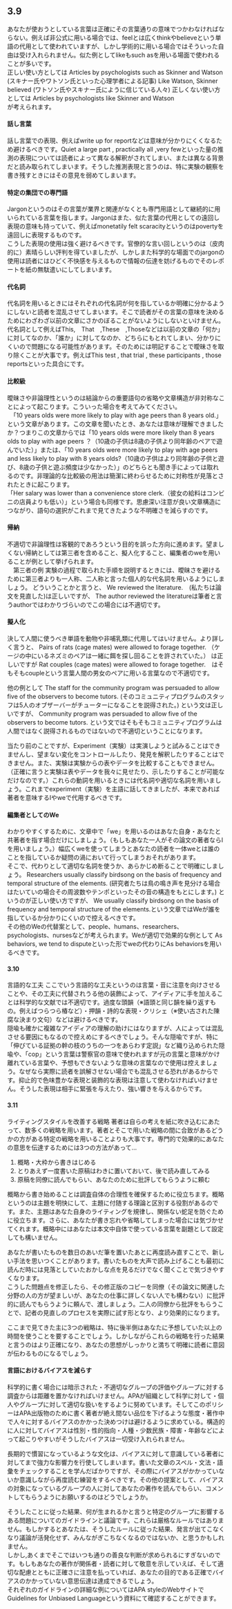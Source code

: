 ## 3.9<br>
  あなたが使おうとしている言葉は正確にその言葉通りの意味でつかわなければならない。例えば非公式に用いる場合では、feelとは広くthinkやbelieveという単語の代用として使われていますが、しかし学術的に用いる場合ではそういった自由は受け入れられません。似た例としてlikeもsuch asを用いる場面で使われることが多いです。<br>正しい使い方としては
Articles by psychologists such as Skinner and Watson
(スキナー氏やワトソン氏といった心理学者による記事)
Like Watson, Skinner believed (ワトソン氏やスキナー氏にように信じている人々)
正しくない使い方としては
Articles by psychologists like Skinner and Watson  
が考えられます。

#### 話し言葉
話し言葉での表現、例えばwrite up for reportなどは意味が分かりにくくなるため避けるべきです。Quiet a large part , practically all ,very fewといった量の推測の表現については読者によって異なる解釈がされてしまい、または異なる背景だと読み取られてしまいます。そうした推測表現と言うのは、特に実験の観察を書き残すときにはその意見を弱めてしまいます。

#### 特定の集団での専門語
Jargonというのはその言葉が業界と関連がなくとも専門用語として継続的に用いられている言葉を指します。Jargonはまた、似た言葉の代用としての遠回し表現の意味も持っていて、例えばmonetatily felt scaracityというのはpovertyを遠回しに表現するものです。<br>こうした表現の使用は強く避けるべきです。官僚的な言い回しというのは（皮肉的に）素晴らしい評判を得ていましたが、しかしまた科学的な場面でのjargonの使用は読者にはひどく不快感を与えるもので情報の伝達を妨げるものでそのレポートを紙の無駄遣いにしてしまいます。

#### 代名詞
代名詞を用いるときにはそれぞれの代名詞が何を指しているか明確に分かるようにしないと読者を混乱させてしまいます。そこで読者がその言葉の意味を決めるためにわざわざ以前の文章にさかのぼることがないようにしないといけません。<br>代名詞として例えばThis,　That　,These　,Thoseなどは以前の文章の「何か」に対してなのか、「誰か」に対してなのか、どちらにもとれてしまい、分かりにくいので問題になる可能性があります。そのためには明記することで曖昧さを取り除くことが大事です。例えばThis test , that trial , these participants , those reportsといった具合にです。

#### 比較級
曖昧さや非論理性というのは結論からの重要語句の省略や文章構造が非対称なことによって起こります。こういった場合を考えてみてください。<br>　「10 years olds were more likely to play with age peers than 8 years old.」という文章があります。この文章を聞いたとき、あなたは意味が理解できましたか？つまりこの文章からでは「10 years olds were more likely than 8 years olds to play with age peers ？（10歳の子供は8歳の子供より同年齢のペアで遊んでいた）」または、「10 years olds were more likely to play with age peers and less likely to play with 8 years olds?（10歳の子供はより同年齢の子供と遊び、8歳の子供と遊ぶ頻度は少なかった）」のどちらとも聞き手によっては取れるのです。非理論的な比較級の用法は簡潔に終わらせるために対称性が見落とされたときに起こります。<br>「Her salary was lower than a convenience store clerk.（彼女の給料はコンビニの店員よりも低い）」という場合も同様です。思慮深い注意が良い文章構造につながり、語句の選択がこれまで見てきたような不明確さを減らすのです。

#### 帰納
不適切で非論理性は客観的であろうという目的を誤った方向に進めます。望ましくない帰納としては第三者を含めること、擬人化すること、編集者のweを用いることが例として挙げられます。<br>
　第三者の例
実験の過程で取られた手順を説明するときには、曖昧さを避けるために第三者よりも一人称、二人称と言った個人的な代名詞を用いるようにしましょう。
どういうことかと言うと、
We reviewed the literature.　(私たちは論文を見直した)は正しいですが、
The author reviewed the literatureは筆者と言うauthorではわかりづらいのでこの場合には不適切です。

#### 擬人化
決して人間に使うべき単語を動物や非哺乳類に代用してはいけません。より詳しく言うと、
Pairs of rats (cage mates) were allowed to forage together.
（ケージの中にいるネズミのペアは一緒に餌を探し回ることを許されていた。）
は正しいですが
Rat couples (cage mates) were allowed to forage together.　はそもそもcoupleという言葉人間の男女のペアに用いる言葉なので不適切です。

他の例として
The staff for the community program was persuaded to allow five of the observers to become tutors.
(そのコミュニティプログラムのスタッフは5人のオブザーバーがチューターになることを説得された。)
という文は正しいですが、
Community program was persuaded to allow five of the observers to become tutors.
という文ではそもそもコミュニティプログラムは人間ではなく説得されるものではないので不適切ということになります。

当たり前のことですが、Experiment（実験）は実演しようと試みることはできませんし、望まない変化をコントロールしたり、発見を解釈したりすることはできません。また、実験は実験からの表やデータを比較することもできません。（正確に言うと実験は表やデータを我々に見せたり、示したりすることが可能なだけなのです。）これらの動詞を用いるときには代名詞や適切な名詞を用いましょう。これまでexperiment（実験）を主語に話してきましたが、本来であれば著者を意味するIやweで代用するべきです。

#### 編集者としてのWe
わかりやすくするために、文章中で「we」を用いるのはあなた自身・あなたと共著者を指す場合だけにしましょう。（もしもあなた一人がその論文の著者ならIを用いましょう。）幅広くweを使ってしまうとあなたの読者を一体weとは誰のことを指しているか疑問の渦において行ってしまうおそれがあります。<br>そこで、代わりとして適切な名詞を使うか、あらかじめ断ることで明確にしましょう。
Researchers usually classify birdsong on the basis of frequency and temporal structure of the elements.
(研究者たちは鳥の鳴き声を見分ける場合はたいていの場合その周波数やテンポといったその音の構造をもとにします。)
というのが正しい使い方ですが、
We usually classify birdsong on the basis of frequency and temporal structure of the elements.という文章ではWeが誰を指しているか分かりにくいので控えるべきです。<br>
その他のWeの代替案として、people、humans、researchers、psychologists、nursesなどが考えられます。Weが適切で効果的な例として
As behaviors, we tend to disputeといった形でweの代わりにAs behaviorsを用いるべきです。

#### 3.10
言語的な工夫
ここでいう言語的な工夫というのは言葉・音に注意を向けさせることや、その工夫に代替されうる他の装飾によって、アイディアに手を加えることは科学的な文献では不適切です。過度な頭韻（※語頭と同じ韻を繰り返すもの。例えばつらつら椿など）・押韻・詩的な表現・クリシェ（※使い古された陳腐な決まり文句）などは避けるべきです。<br>隠喩も確かに複雑なアイディアの理解の助けにはなりますが、人によっては混乱させる要因にもなるので控えめにするべきでしょう。そんな隠喩ですが、特に「伸びている証拠の幹の枝のうちの一つをあらわす定説」など織り込められた隠喩や、「cop」という言葉は警察官の意味で使われますが元の言葉と意味がかけ離れている言葉や、予想もできないような意味の言葉なので使用は控えましょう。なぜなら実際に読者を誤解させない場合でも混乱させる恐れがあるからです。抑止的で色味豊かな表現と装飾的な表現は注意して使わなければいけません。そうした表現は相手に緊張を与えたり、強い響きを与えるからです。

#### 3.11
ライティングスタイルを改善する戦略
著者は自らの考えを紙に吹き込むにあたって、数多くの戦略を用います。著者とそこで用いた戦略の間に合致があるどうかの方がある特定の戦略を用いることよりも大事です。専門的で効果的にあなたの意思を伝達するためには3つの方法があって…
1.	概略・大枠から書きはじめる
2.	とりあえず一度書いた原稿はわきに置いておいて、後で読み直してみる
3.	原稿を同僚に読んでもらい、あなたのために批評してもらうように頼む

概略から書き始めることは調査自体の合理性を確保するために役立ちます。概略というのは主題を明快にして、主題に付随する理論と区別する役割があるのです。また、主題はあなた自身のライティングを規律し、関係ない蛇足を防ぐために役立ちます。さらに、あなたが書き忘れや省略してしまった場合には気づかせてくれます。概略中にはあなたは本文中自体で使っている言葉を副題として設定しても構いません。

あなたが書いたものを数日のあいだ筆を置いたあとに再度読み直すことで、新しい手法を思いつくことがあります。書いたものを大声で読み上げることも最初に読んだ時には見落としていたおかしな点を見るだけでなく聞くことで気づきやすくなります。<br>こうした問題点を修正したら、その修正版のコピーを同僚（その論文に関連した分野の人の方が望ましいが、あなたの仕事に詳しくない人でも構わない）に批評的に読んでもらうように頼んで、渡しましょう。二人の同僚から批評をもらうことで、記者の見直しのプロセスを実際に試す形となり、より効果的になります。

ここまで見てきた主に3つの戦略は、特に後半側はあなたに予想していた以上の時間を使うことを要することでしょう。しかしながらこれらの戦略を行った結果と言うのはより正確になり、あなたの思想がしっかりと満ちて明確に読者に意図が伝わるものになるでしょう。

#### 言語におけるバイアスを減らす
科学的に書く場合には暗示された・不適切なグループの評価やグループに対する調査からは距離を置かなければいけません。APAが組織として科学に対して・個人やグループに対して適切な扱いをするように努めています。そしてこのポリシーはAPA出版物のために書く著者が絶え間ない品位を下げるような態度・著作中で人々に対するバイアスのかかった決めつけは避けるように求めている。構造的に人に対してバイアスは性別・性的指向・人種・少数民族・障害・年齢などによって起こりやすいがそうしたバイアスは一切受け入れられません。

長期的で慣習になっているような文化は、バイアスに対して意識している著者に対してまで強力な影響力を行使してしまいます。書いた文章のスペル・文法・語彙をチェックすることを学んだばかりですが、その際にバイアスがかかっていないか意識しながら再度読む練習をするべきです。その他の提案として、バイアスの対象になっているグループの人に対してあなたの著作を読んでもらい、コメントしてもらうようにお願いするのはどうでしょうか。

そうしたことに従った結果、何が生まれるかと言うと特定のグループに影響するある問題についてのガイドラインと議論です。これらは厳格なルールではありません。もしかするとあなたは、そうしたルールに従った結果、発言が出てこなくなり議論が活発化せず、みんながぎこちなくなるのではないか、と思うかもしれません。<br>しかし,あくまでそこではいつも通りの善良な判断が求められるにすぎないのです。もしもあなたの著作が関係者・読者に対して敬意を示していえば、そして適切な配慮とともに正確さに注意を払っていれば、あなたの目的である正確でバイアスのかかっていない意思伝達は達成できるでしょう。<br>それぞれのガイドラインの詳細な例についてはAPA styleのWebサイトでGuidelines for Unbiased Languageという資料にて確認することができます。

